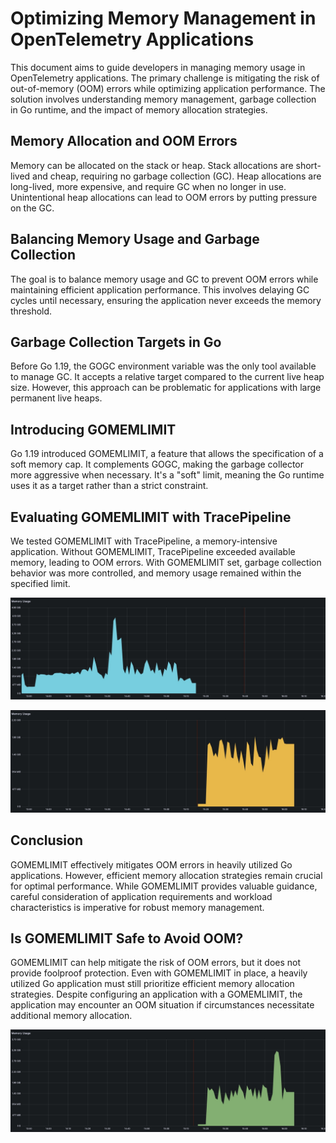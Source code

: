 # Optimizing Memory Management in OpenTelemetry Applications

This document aims to guide developers in managing memory usage in OpenTelemetry applications. The primary challenge is mitigating the risk of out-of-memory (OOM) errors while optimizing application performance. The solution involves understanding memory management, garbage collection in Go runtime, and the impact of memory allocation strategies.

## Memory Allocation and OOM Errors

Memory can be allocated on the stack or heap. Stack allocations are short-lived and cheap, requiring no garbage collection (GC). Heap allocations are long-lived, more expensive, and require GC when no longer in use. Unintentional heap allocations can lead to OOM errors by putting pressure on the GC.

## Balancing Memory Usage and Garbage Collection

The goal is to balance memory usage and GC to prevent OOM errors while maintaining efficient application performance. This involves delaying GC cycles until necessary, ensuring the application never exceeds the memory threshold.

## Garbage Collection Targets in Go

Before Go 1.19, the GOGC environment variable was the only tool available to manage GC. It accepts a relative target compared to the current live heap size. However, this approach can be problematic for applications with large permanent live heaps.

## Introducing GOMEMLIMIT

Go 1.19 introduced GOMEMLIMIT, a feature that allows the specification of a soft memory cap. It complements GOGC, making the garbage collector more aggressive when necessary. It's a "soft" limit, meaning the Go runtime uses it as a target rather than a strict constraint.

## Evaluating GOMEMLIMIT with TracePipeline

We tested GOMEMLIMIT with TracePipeline, a memory-intensive application. Without GOMEMLIMIT, TracePipeline exceeded available memory, leading to OOM errors. With GOMEMLIMIT set, garbage collection behavior was more controlled, and memory usage remained within the specified limit.

![TracePipeline without GOMEMLIMIT](./assets/without-gomemlimit.jpg)

![TracePipeline with GOMEMLIMIT](./assets/with-gomemlimit.jpg)

## Conclusion

GOMEMLIMIT effectively mitigates OOM errors in heavily utilized Go applications. However, efficient memory allocation strategies remain crucial for optimal performance. While GOMEMLIMIT provides valuable guidance, careful consideration of application requirements and workload characteristics is imperative for robust memory management.

## Is GOMEMLIMIT Safe to Avoid OOM?

GOMEMLIMIT can help mitigate the risk of OOM errors, but it does not provide foolproof protection. Even with GOMEMLIMIT in place, a heavily utilized Go application must still prioritize efficient memory allocation strategies. Despite configuring an application with a GOMEMLIMIT, the application may encounter an OOM situation if circumstances necessitate additional memory allocation.

![TracePipeline with GOMEMLIMIT and OOM](./assets/with-gomemlimit-oom.jpg)

